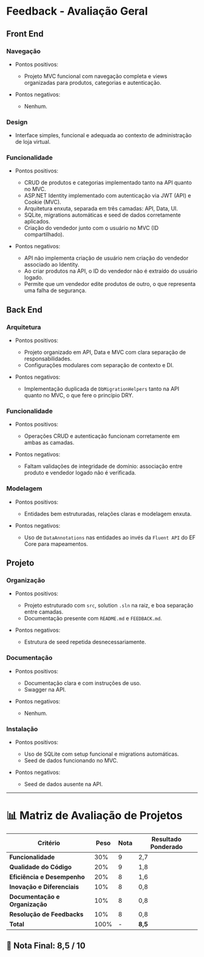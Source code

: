 # Feedback - Avaliação Geral

## Front End

### Navegação
  * Pontos positivos:
    - Projeto MVC funcional com navegação completa e views organizadas para produtos, categorias e autenticação.

  * Pontos negativos:
    - Nenhum.

### Design
  - Interface simples, funcional e adequada ao contexto de administração de loja virtual.

### Funcionalidade
  * Pontos positivos:
    - CRUD de produtos e categorias implementado tanto na API quanto no MVC.
    - ASP.NET Identity implementado com autenticação via JWT (API) e Cookie (MVC).
    - Arquitetura enxuta, separada em três camadas: API, Data, UI.
    - SQLite, migrations automáticas e seed de dados corretamente aplicados.
    - Criação do vendedor junto com o usuário no MVC (ID compartilhado).

  * Pontos negativos:
    - API não implementa criação de usuário nem criação do vendedor associado ao Identity.
    - Ao criar produtos na API, o ID do vendedor não é extraído do usuário logado.
    - Permite que um vendedor edite produtos de outro, o que representa uma falha de segurança.

## Back End

### Arquitetura
  * Pontos positivos:
    - Projeto organizado em API, Data e MVC com clara separação de responsabilidades.
    - Configurações modulares com separação de contexto e DI.

  * Pontos negativos:
    - Implementação duplicada de `DbMigrationHelpers` tanto na API quanto no MVC, o que fere o princípio DRY.

### Funcionalidade
  * Pontos positivos:
    - Operações CRUD e autenticação funcionam corretamente em ambas as camadas.

  * Pontos negativos:
    - Faltam validações de integridade de domínio: associação entre produto e vendedor logado não é verificada.

### Modelagem
  * Pontos positivos:
    - Entidades bem estruturadas, relações claras e modelagem enxuta.

  * Pontos negativos:
    - Uso de `DataAnnotations` nas entidades ao invés da `Fluent API` do EF Core para mapeamentos.

## Projeto

### Organização
  * Pontos positivos:
    - Projeto estruturado com `src`, solution `.sln` na raiz, e boa separação entre camadas.
    - Documentação presente com `README.md` e `FEEDBACK.md`.

  * Pontos negativos:
    - Estrutura de seed repetida desnecessariamente.

### Documentação
  * Pontos positivos:
    - Documentação clara e com instruções de uso.
    - Swagger na API.

  * Pontos negativos:
    - Nenhum.

### Instalação
  * Pontos positivos:
    - Uso de SQLite com setup funcional e migrations automáticas.
    - Seed de dados funcionando no MVC.

  * Pontos negativos:
    - Seed de dados ausente na API.

---

# 📊 Matriz de Avaliação de Projetos

| **Critério**                   | **Peso** | **Nota** | **Resultado Ponderado**                  |
|-------------------------------|----------|----------|------------------------------------------|
| **Funcionalidade**            | 30%      | 9        | 2,7                                      |
| **Qualidade do Código**       | 20%      | 9        | 1,8                                      |
| **Eficiência e Desempenho**   | 20%      | 8        | 1,6                                      |
| **Inovação e Diferenciais**   | 10%      | 8        | 0,8                                      |
| **Documentação e Organização**| 10%      | 8        | 0,8                                      |
| **Resolução de Feedbacks**    | 10%      | 8        | 0,8                                      |
| **Total**                     | 100%     | -        | **8,5**                                  |

## 🎯 **Nota Final: 8,5 / 10**
